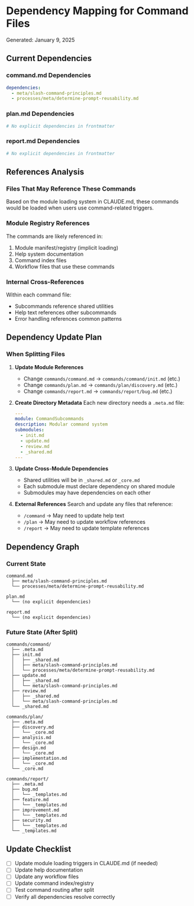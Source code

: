 # Dependency Mapping for Command Files
Generated: January 9, 2025

## Current Dependencies

### command.md Dependencies
```yaml
dependencies:
  - meta/slash-command-principles.md
  - processes/meta/determine-prompt-reusability.md
```

### plan.md Dependencies
```yaml
# No explicit dependencies in frontmatter
```

### report.md Dependencies
```yaml
# No explicit dependencies in frontmatter
```

## References Analysis

### Files That May Reference These Commands
Based on the module loading system in CLAUDE.md, these commands would be loaded when users use command-related triggers.

### Module Registry References
The commands are likely referenced in:
1. Module manifest/registry (implicit loading)
2. Help system documentation
3. Command index files
4. Workflow files that use these commands

### Internal Cross-References
Within each command file:
- Subcommands reference shared utilities
- Help text references other subcommands
- Error handling references common patterns

## Dependency Update Plan

### When Splitting Files
1. **Update Module References**
   - Change `commands/command.md` → `commands/command/init.md` (etc.)
   - Change `commands/plan.md` → `commands/plan/discovery.md` (etc.)
   - Change `commands/report.md` → `commands/report/bug.md` (etc.)

2. **Create Directory Metadata**
   Each new directory needs a `.meta.md` file:
   ```yaml
   ---
   module: CommandSubcommands
   description: Modular command system
   submodules:
     - init.md
     - update.md
     - review.md
     - _shared.md
   ---
   ```

3. **Update Cross-Module Dependencies**
   - Shared utilities will be in `_shared.md` or `_core.md`
   - Each submodule must declare dependency on shared module
   - Submodules may have dependencies on each other

4. **External References**
   Search and update any files that reference:
   - `/command` → May need to update help text
   - `/plan` → May need to update workflow references
   - `/report` → May need to update template references

## Dependency Graph

### Current State
```
command.md
  ├── meta/slash-command-principles.md
  └── processes/meta/determine-prompt-reusability.md

plan.md
  └── (no explicit dependencies)

report.md
  └── (no explicit dependencies)
```

### Future State (After Split)
```
commands/command/
  ├── .meta.md
  ├── init.md
  │   ├── _shared.md
  │   ├── meta/slash-command-principles.md
  │   └── processes/meta/determine-prompt-reusability.md
  ├── update.md
  │   ├── _shared.md
  │   └── meta/slash-command-principles.md
  ├── review.md
  │   ├── _shared.md
  │   └── meta/slash-command-principles.md
  └── _shared.md

commands/plan/
  ├── .meta.md
  ├── discovery.md
  │   └── _core.md
  ├── analysis.md
  │   └── _core.md
  ├── design.md
  │   └── _core.md
  ├── implementation.md
  │   └── _core.md
  └── _core.md

commands/report/
  ├── .meta.md
  ├── bug.md
  │   └── _templates.md
  ├── feature.md
  │   └── _templates.md
  ├── improvement.md
  │   └── _templates.md
  ├── security.md
  │   └── _templates.md
  └── _templates.md
```

## Update Checklist
- [ ] Update module loading triggers in CLAUDE.md (if needed)
- [ ] Update help documentation
- [ ] Update any workflow files
- [ ] Update command index/registry
- [ ] Test command routing after split
- [ ] Verify all dependencies resolve correctly